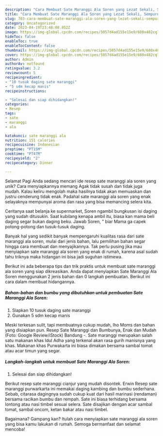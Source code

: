 ```yaml
---
description: "Cara Membuat Sate Maranggi Ala Soren yang Lezat Sekali, Sempurna"
title: "Cara Membuat Sate Maranggi Ala Soren yang Lezat Sekali, Sempurna"
slug: 703-cara-membuat-sate-maranggi-ala-soren-yang-lezat-sekali-sempurna
category: Uncategorized
date: 2023-04-19T23:48:08.852Z
image: https://img-global.cpcdn.com/recipes/5057d4ad155e15e9/680x482cq70/sate-maranggi-ala-soren-foto-resep-utama.jpg
hideToc: false
enableToc: true
enableTocContent: false
thumbnail: https://img-global.cpcdn.com/recipes/5057d4ad155e15e9/680x482cq70/sate-maranggi-ala-soren-foto-resep-utama.jpg
cover: https://img-global.cpcdn.com/recipes/5057d4ad155e15e9/680x482cq70/sate-maranggi-ala-soren-foto-resep-utama.jpg
author: Admin
authorAv: notfound
ratingvalue: 3.2
reviewcount: 5
recipeingredient:
- "10 tusuk daging sate maranggi"
- "5 sdm kecap manis"
recipeinstructions:

- "Selesai dan siap dihidangkan!"
categories:
- Resep
tags:
- sate
- maranggi
- ala

katakunci: sate maranggi ala 
nutrition: 151 calories
recipecuisine: Indonesian
preptime: "PT15M"
cooktime: "PT47M"
recipeyield: "2"
recipecategory: Dinner

---
```



Selamat Pagi Anda sedang mencari ide resep sate maranggi ala soren yang unik? Cara menyiapkannya memang Agak tidak susah dan tidak juga mudah. Kalau keliru mengolah maka hasilnya tidak akan memuaskan dan justru cenderung tidak enak. Padahal sate maranggi ala soren yang enak selayaknya mempunyai aroma dan rasa yang bisa memancing selera kita.


Ceritanya saat belanja ke supermarket, Soren ngambil bungkusan isi daging yang sudah ditusukin. Saat kubilang kenapa ambil itu, biasa kan mama beli daging segar bukan daging beku. Jawab Soren, &#34; biar Mama ga capek potong-potong dan tusuk-tusuk daging.

Banyak hal yang sedikit banyak mempengaruhi kualitas rasa dari sate maranggi ala soren, mulai dari jenis bahan, lalu pemilihan bahan segar hingga cara membuat dan menyajikannya. Tak perlu pusing jika mau menyiapkan sate maranggi ala soren yang enak di rumah, karena asal sudah tahu triknya maka hidangan ini bisa jadi suguhan istimewa.


Berikut ini ada beberapa tips dan trik praktis untuk membuat sate maranggi ala soren yang siap dikreasikan. Anda dapat menyiapkan Sate Maranggi Ala Soren menggunakan 2 jenis bahan dan 0 langkah pembuatan. Berikut ini cara dalam membuat hidangannya.

<!--inarticleads1-->

##### Bahan-bahan dan bumbu yang dibutuhkan untuk pembuatan Sate Maranggi Ala Soren:

1. Siapkan 10 tusuk daging sate maranggi
1. Gunakan 5 sdm kecap manis


Meski terkesan sulit, tapi membuatnya cukup mudah, lho Moms dan bahan yang disiapkan pun. Resep Sate Maranggi dan Bumbunya, Enak dan Mudah (Foto: Google Review/iStock) Bandung -. Sate maranggi merupakan salah satu makanan khas Idul Adha yang terkenal akan rasa gurih manisnya yang khas. Makanan khas Purwakarta ini biasa dimakan bersama sambal tomat atau acar timun yang segar. 

<!--inarticleads2-->

##### Langkah-langkah untuk membuat Sate Maranggi Ala Soren:


1. Selesai dan siap dihidangkan!

Berikut resep sate maranggi cianjur yang mudah disontek. Erwin Resep sate maranggi purwarkarta ini memakai daging kambing dan bumbu sederhana. Sebab, citarasa dagingnya sudah cukup kuat dari hasil marinasi (rendaman) bersama racikan bumbu dan rempah. Sate ini biasa terhidang bersama lontong atau nasi timbel sesuai selera. Sate disajikan dengan acar sambal tomat, sambal oncom, ketan bakar atau nasi timbel. 

Bagaimana? Gampang kan? Itulah cara menyiapkan sate maranggi ala soren yang bisa kamu lakukan di rumah. Semoga bermanfaat dan selamat mencoba!
